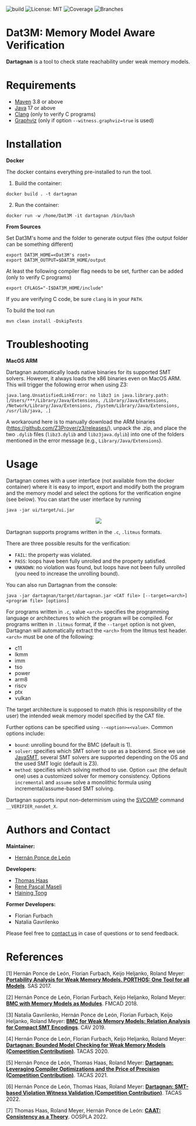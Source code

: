 ![build](https://github.com/hernanponcedeleon/Dat3M/actions/workflows/maven.yml/badge.svg?branch=development)
![License: MIT](https://img.shields.io/badge/License-MIT-green.svg)
![Coverage](../badges/coverage.svg)
![Branches](../badges/branches.svg)

# Dat3M: Memory Model Aware Verification

**Dartagnan** is a tool to check state reachability under weak memory models.

Requirements
======
* [Maven](https://maven.apache.org/) 3.8 or above
* [Java](https://openjdk.java.net/projects/jdk/17/) 17 or above
* [Clang](https://clang.llvm.org) (only to verify C programs)
* [Graphviz](https://graphviz.org) (only if option `--witness.graphviz=true` is used)

Installation
======

**Docker**

The docker contains everything pre-installed to run the tool.

1. Build the container:
```
docker build . -t dartagnan
```

2. Run the container:
```
docker run -w /home/Dat3M -it dartagnan /bin/bash
```

**From Sources**

Set Dat3M's home and the folder to generate output files (the output folder can be something different)
```
export DAT3M_HOME=<Dat3M's root>
export DAT3M_OUTPUT=$DAT3M_HOME/output
```

At least the following compiler flag needs to be set, further can be added (only to verify C programs)
```
export CFLAGS="-I$DAT3M_HOME/include"
```

If you are verifying C code, be sure `clang` is in your `PATH`.

To build the tool run
```
mvn clean install -DskipTests
```

Troubleshooting
======
**MacOS ARM**

Dartagnan automatically loads native binaries for its supported SMT solvers.
However, it always loads the x86 binaries even on MacOS ARM.
This will trigger the following error when using Z3:
```
java.lang.UnsatisfiedLinkError: no libz3 in java.library.path: [/Users/***/Library/Java/Extensions, /Library/Java/Extensions, /Network/Library/Java/Extensions, /System/Library/Java/Extensions, /usr/lib/java, .]
```
A workaround here is to manually download the ARM binaries (https://github.com/Z3Prover/z3/releases/), unpack the .zip, and place the two `.dylib` files (`libz3.dylib` and `libz3java.dylib`) into one of the folders mentioned in the error message (e.g., `Library/Java/Extensions`).

Usage
======
Dartagnan comes with a user interface (not available from the docker container) where it is easy to import, export and modify both the program and the memory model and select the options for the verification engine (see below).
You can start the user interface by running
```
java -jar ui/target/ui.jar
```
<p align="center"> 
<img src="ui/src/main/resources/ui.jpg">
</p>

Dartagnan supports programs written in the `.c`, `.litmus` formats.

There are three possible results for the verification:
- `FAIL`: the property was violated.
- `PASS`: loops have been fully unrolled and the property satisfied.
- `UNKNOWN`: no violation was found, but loops have not been fully unrolled (you need to increase the unrolling bound).

You can also run Dartagnan from the console:

```
java -jar dartagnan/target/dartagnan.jar <CAT file> [--target=<arch>] <program file> [options]
```
For programs written in `.c`, value `<arch>` specifies the programming language or architectures to which the program will be compiled. For programs written in `.litmus` format, if the `--target` option is not given, Dartagnan will automatically extract the `<arch>` from the litmus test header. `<arch>` must be one of the following: 
- c11
- lkmm
- imm
- tso
- power
- arm8
- riscv
- ptx
- vulkan

The target architecture is supposed to match (this is responsibility of the user) the intended weak memory model specified by the CAT file. 

Further options can be specified using `--<option>=<value>`. Common options include:
- `bound`: unrolling bound for the BMC (default is 1).
- `solver`: specifies which SMT solver to use as a backend. Since we use [JavaSMT](https://github.com/sosy-lab/java-smt), several SMT solvers are supported depending on the OS and the used SMT logic (default is Z3).
- `method`: specifies which solving method to use. Option `caat` (the default one) uses a customized solver for memory consistency. Options `incremental` and `assume` solve a monolithic formula using incremental/assume-based SMT solving. 

Dartagnan supports input non-determinism using the [SVCOMP](https://sv-comp.sosy-lab.org/2020/index.php) command `__VERIFIER_nondet_X`.

Authors and Contact
======
**Maintainer:**

* [Hernán Ponce de León](https://hernanponcedeleon.github.io)

**Developers:**

* [Thomas Haas](https://www.tcs.cs.tu-bs.de/group/haas/home.html)
* [René Pascal Maseli](https://www.tcs.cs.tu-bs.de/group/maseli/home.html)
* [Haining Tong](https://researchportal.helsinki.fi/fi/persons/haining-tong)

**Former Developers:**

* Florian Furbach
* Natalia Gavrilenko

Please feel free to [contact us](mailto:hernanl.leon@huawei.com) in case of questions or to send feedback.

References
======
[1] Hernán Ponce de León, Florian Furbach, Keijo Heljanko, Roland Meyer: [**Portability Analysis for Weak Memory Models. PORTHOS: One Tool for all Models**](https://hernanponcedeleon.github.io/pdfs/sas2017.pdf). SAS 2017.

[2] Hernán Ponce de León, Florian Furbach, Keijo Heljanko, Roland Meyer: [**BMC with Memory Models as Modules**](https://hernanponcedeleon.github.io/pdfs/fmcad2018.pdf). FMCAD 2018.

[3] Natalia Gavrilenko, Hernán Ponce de León, Florian Furbach, Keijo Heljanko, Roland Meyer: [**BMC for Weak Memory Models: Relation Analysis for Compact SMT Encodings**](https://hernanponcedeleon.github.io/pdfs/cav2019.pdf). CAV 2019.

[4] Hernán Ponce de León, Florian Furbach, Keijo Heljanko, Roland Meyer: [**Dartagnan: Bounded Model Checking for Weak Memory Models (Competition Contribution)**](https://hernanponcedeleon.github.io/pdfs/svcomp20.pdf). TACAS 2020.

[5] Hernán Ponce de León, Thomas Haas, Roland Meyer: [**Dartagnan: Leveraging Compiler Optimizations and the Price of Precision (Competition Contribution)**](https://hernanponcedeleon.github.io/pdfs/svcomp2021.pdf). TACAS 2021.

[6] Hernán Ponce de León, Thomas Haas, Roland Meyer: [**Dartagnan: SMT-based Violation Witness Validation (Competition Contribution)**](https://hernanponcedeleon.github.io/pdfs/svcomp2022.pdf). TACAS 2022.

[7] Thomas Haas, Roland Meyer, Hernán Ponce de León: [**CAAT: Consistency as a Theory**](https://hernanponcedeleon.github.io/pdfs/oopsla2022.pdf). OOSPLA 2022.
